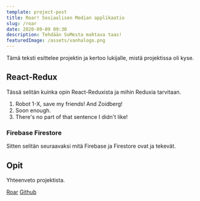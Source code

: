 ```yaml
---
template: project-post
title: Roar! Sosiaalisen Median applikaatio
slug: /roar
date: 2020-09-09 09:30
description: Tehdään SoMesta mahtava taas!
featuredImage: /assets/vanhalogo.png
---
```

Tämä teksti esittelee projektin ja kertoo lukijalle, mistä projektissa oli kyse.


## React-Redux

Tässä selitän kuinka opin React-Reduxista ja mihin Reduxia tarvitaan.

1. Robot 1-X, save my friends! And Zoidberg!
2. Soon enough.
3. There's no part of that sentence I didn't like!

### Firebase Firestore

Sitten selitän seuraavaksi mitä Firebase ja Firestore ovat ja tekevät.

## Opit

Yhteenveto projektista.

[Roar](https://redux-learning-ode.web.app/Login)
[Github](https://github.com/otsolap/Roar-Social-Network-React-Redux-Firebase-Firestore.)